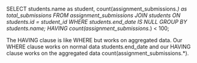 SELECT students.name as student, count(assignment_submissions.*) as total_submissions
FROM assignment_submissions
JOIN students ON students.id = student_id
WHERE students.end_date IS NULL 
GROUP BY students.name;
HAVING count(assignment_submissions.*) < 100;


The HAVING clause is like WHERE but works on aggregated data. Our WHERE clause works on normal data students.end_date and our HAVING clause works on the aggregated data count(assignment_submissions.*).
